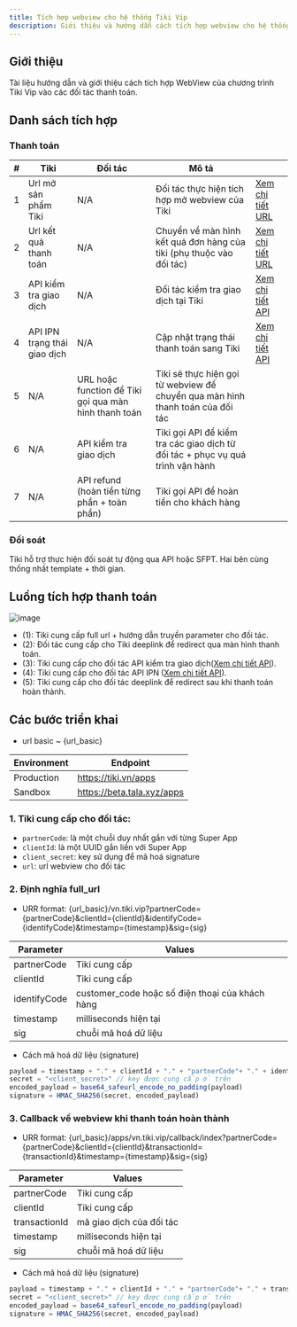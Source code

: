```yaml
---
title: Tích hợp webview cho hệ thống Tiki Vip
description: Giới thiệu và hướng dẫn cách tích hợp webview cho hệ thống Tiki Vip
---
```


## Giới thiệu

Tài liệu hướng dẫn và giới thiệu cách tích hợp WebView của chương trình Tiki Vip vào các đối tác thanh toán.

## Danh sách tích hợp

### Thanh toán

| # | Tiki | Đối tác                              | Mô tả |  |
| --- | ----------- | ------------------------------------- |--- |--- |
| 1 | Url mở sản phẩm Tiki | N/A | Đối tác thực hiện tích hợp mở webview của Tiki|  [Xem chi tiết URL](https://developers.tiki.vn/docs/sdk/webview-overview#2-%C4%91%E1%BB%8Bnh-ngh%C4%A9a-full_url)|
| 2 | Url kết quả thanh toán | N/A| Chuyển về màn hình kết quả đơn hàng của tiki   (phụ thuộc vào đối tác) |  [Xem chi tiết URL](https://developers.tiki.vn/docs/sdk/webview-overview#3-callback-v%E1%BB%81-webview-khi-thanh-to%C3%A1n-ho%C3%A0n-th%C3%A0nh) |
| 3 | API kiểm tra giao dịch | N/A | Đối tác kiểm tra giao dịch tại Tiki | [Xem chi tiết API](/docs/sdk/backend/ref#2-api-để-lấy-thông-tin-chi-tiết-của-transaction-trên-tiki) |
| 4 | API IPN trạng thái giao dịch | N/A | Cập nhật trạng thái thanh toán sang Tiki | [Xem chi tiết API](docs/sdk/backend/ref#1-api-nhận-ipn-từ-đối-tác) |
| 5 | N/A | URL hoặc function để Tiki gọi qua màn hình thanh toán | Tiki sẽ thực hiện gọi từ webview để chuyển qua màn hình thanh toán của đối tác | |
| 6 | N/A | API kiểm tra giao dịch | Tiki gọi API để kiểm tra các giao dịch từ đối tác + phục vụ quá trình vận hành | |
| 7 | N/A | API refund (hoàn tiền từng phần + toàn phần) | Tiki gọi API để hoàn tiền cho khách hàng | |

### Đối soát

Tiki hỗ trợ thực hiện đối soát tự động qua API hoặc SFPT. Hai bên cùng thống nhất template + thời gian.

## Luồng tích hợp thanh toán

![image](https://salt.tikicdn.com/ts/tiniapp/b8/75/ba/1ae7aec2b6e6184d77580fd5f1899695.jpg)

- (1): Tiki cung cấp full url + hướng dẫn truyền parameter cho đối tác.
- (2): Đối tác cung cấp cho Tiki deeplink để redirect qua màn hình thanh toán.
- (3): Tiki cung cấp cho đối tác API kiểm tra giao dịch([Xem chi tiết API](/docs/sdk/backend/ref#2-api-để-lấy-thông-tin-chi-tiết-của-transaction-trên-tiki)).
- (4): Tiki cung cấp cho đối tác API IPN ([Xem chi tiết API](docs/sdk/backend/ref#1-api-nhận-ipn-từ-đối-tác)). 
- (5): Tiki cung cấp cho đối tác deeplink để redirect sau khi thanh toán hoàn thành.

## Các bước triển khai

- url basic ~ {url_basic}

| Environment | Endpoint                              |
| ----------- | ------------------------------------- |
| Production  | https://tiki.vn/apps  |
| Sandbox     | https://beta.tala.xyz/apps |

### 1. Tiki cung cấp cho đối tác:

- `partnerCode`: là một chuỗi duy nhất gắn với từng Super App
- `clientId`: là một UUID gắn liền với Super App
- `client_secret`: key sử dụng để mã hoá signature
- `url`: url webview cho đối tác

### 2. Định nghĩa full_url

- URR format: {url_basic}/vn.tiki.vip?partnerCode={partnerCode}&clientId={clientId}&identifyCode={identifyCode}&timestamp={timestamp}&sig={sig}

| Parameter | Values |
| ----------- | ------------------------------------- |
| partnerCode | Tiki cung cấp |
| clientId | Tiki cung cấp |
| identifyCode | customer_code hoặc số điện thoại của khách hàng |
| timestamp | milliseconds hiện tại |
| sig | chuỗi mã hoá dữ liệu |

- Cách mã hoá dữ liệu (signature)

```javascript
payload = timestamp + "." + clientId + "." + "partnerCode"+ "." + identifyCode
secret = "<client_secret>" // key được cung cấp ở trên
encoded_payload = base64_safeurl_encode_no_padding(payload)
signature = HMAC_SHA256(secret, encoded_payload)
```

### 3. Callback về webview khi thanh toán hoàn thành

- URR format: {url_basic}/apps/vn.tiki.vip/callback/index?partnerCode={partnerCode}&clientId={clientId}&transactionId={transactionId}&timestamp={timestamp}&sig={sig}

| Parameter | Values |
| ----------- | ------------------------------------- |
| partnerCode | Tiki cung cấp |
| clientId | Tiki cung cấp |
| transactionId | mã giao dịch của đối tác |
| timestamp | milliseconds hiện tại |
| sig | chuỗi mã hoá dữ liệu |

- Cách mã hoá dữ liệu (signature)

```javascript
payload = timestamp + "." + clientId + "." + "partnerCode"+ "." + transactionId
secret = "<client_secret>" // key được cung cấp ở trên
encoded_payload = base64_safeurl_encode_no_padding(payload)
signature = HMAC_SHA256(secret, encoded_payload)
```